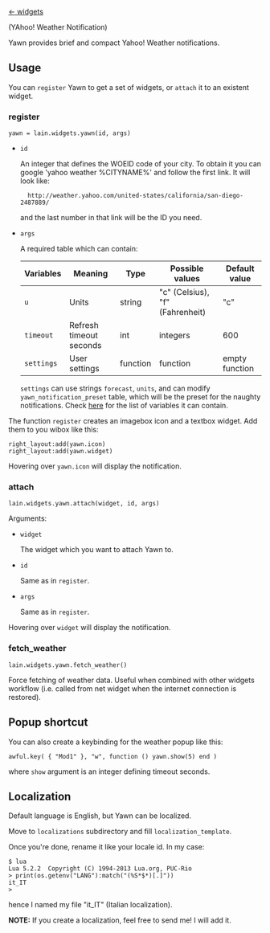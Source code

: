 [<- widgets](https://github.com/copycat-killer/lain/wiki/Widgets)

(YAhoo! Weather Notification)

Yawn provides brief and compact Yahoo! Weather notifications.

Usage
-----

You can ``register`` Yawn to get a set of widgets, or ``attach`` it to
an existent widget.

### register

    yawn = lain.widgets.yawn(id, args)

- ``id``

    An integer that defines the WOEID code of your city.
    To obtain it you can google 'yahoo weather %CITYNAME%' and follow the first link.
    It will look like:

        http://weather.yahoo.com/united-states/california/san-diego-2487889/

    and the last number in that link will be the ID you need.

- ``args``

    A required table which can contain:

    Variables | Meaning | Type | Possible values | Default value
    --- | --- | --- | --- | ---
    `u` | Units | string | "c" (Celsius), "f" (Fahrenheit) | "c"
    `timeout` | Refresh timeout seconds | int | integers | 600
    `settings` | User settings | function | function | empty function

    `settings` can use strings `forecast`, `units`, and can modify `yawn_notification_preset` table, which
     will be the preset for the naughty notifications. Check [here](http://awesome.naquadah.org/doc/api/modules/naughty.html#notify) for the list of variables it can contain.

The function `register` creates an imagebox icon and a textbox widget. Add them to you wibox like this:

    right_layout:add(yawn.icon)
    right_layout:add(yawn.widget)

Hovering over ``yawn.icon`` will display the notification.

### attach

    lain.widgets.yawn.attach(widget, id, args)

Arguments:

- ``widget``
 
    The widget which you want to attach Yawn to.

- ``id``

    Same as in ``register``.

- ``args``
 
   Same as in ``register``.

Hovering over ``widget`` will display the notification.

### fetch_weather

    lain.widgets.yawn.fetch_weather()

Force fetching of weather data. Useful when combined with other widgets workflow (i.e. called from net widget when the internet connection is restored).

Popup shortcut
--------------

You can also create a keybinding for the weather popup like this:

    awful.key( { "Mod1" }, "w", function () yawn.show(5) end )

where ``show`` argument is an integer defining timeout seconds.

Localization
------------

Default language is English, but Yawn can be localized.

Move to `localizations` subdirectory and fill `localization_template`.

Once you're done, rename it like your locale id. In my case:

    $ lua
    Lua 5.2.2  Copyright (C) 1994-2013 Lua.org, PUC-Rio
    > print(os.getenv("LANG"):match("(%S*$*)[.]"))
    it_IT
    >

hence I named my file "it_IT" (Italian localization).

**NOTE:** If you create a localization, feel free to send me! I will add it.
